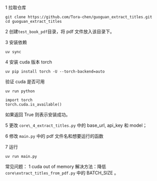 1   拉取仓库
```
git clone https://github.com/Tora-chen/guoguan_extract_titles.git
cd guoguan_extract_titles
```

2   创建`test_book_pdf`目录，将 pdf 文件放入该目录下。


3   安装依赖
```
uv sync
```

4   安装 cuda 版本 torch
```
uv pip install torch -U --torch-backend=auto
```

验证 cuda 是否可用
```
uv run python

import torch
torch.cuda.is_available()
```
如果返回 True 则表示安装成功。

5   更改 `core\_4_extract_titles.py` 中的 base_url, api_key 和 model；

6   修改 `main.py` 中的 pdf 文件名和想要运行的函数

7   运行
```
uv run main.py
```

常见问题：
1 cuda out of memory
解决方法：降低 `core\extract_titles_from_pdf.py` 中的 BATCH_SIZE 。

